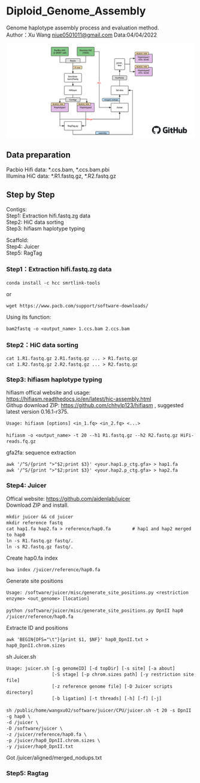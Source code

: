 # Diploid_Genome_Assembly
Genome haplotype assembly process and evaluation method. \
Author：Xu Wang niue0501011@gmail.com Data:04/04/2022 

![process](https://github.com/Immortal2333/Diploid_Genome_Assembly/blob/main/process.jpg?raw=true)

## Data preparation
Pacbio Hifi data: *.ccs.bam, *.ccs.bam.pbi \
Illumina HiC data: *.R1.fastq.gz, *.R2.fastq.gz

## Step by Step
Contigs: \
Step1: Extraction hifi.fastq.zg data \
Step2: HiC data sorting \
Step3: hifiasm haplotype typing

Scaffold: \
Step4: Juicer\
Step5: RagTag

### Step1：Extraction hifi.fastq.zg data
```smrtlink-tools download
conda install -c hcc smrtlink-tools
```
or
```
wget https://www.pacb.com/support/software-downloads/
```
Using its function:
```
bam2fastq -o <output_name> 1.ccs.bam 2.ccs.bam
```
### Step2：HiC data sorting
```
cat 1.R1.fastq.gz 2.R1.fastq.gz ... > R1.fastq.gz
cat 1.R2.fastq.gz 2.R2.fastq.gz ... > R2.fastq.gz
```
### Step3: hifiasm haplotype typing
hifiasm offical website and usage: https://hifiasm.readthedocs.io/en/latest/hic-assembly.html \
Githup download ZIP: https://github.com/chhylp123/hifiasm , suggested latest version 0.16.1-r375.
```
Usage: hifiasm [options] <in_1.fq> <in_2.fq> <...>

hifiasm -o <output_name> -t 20 --h1 R1.fastq.gz --h2 R2.fastq.gz HiFi-reads.fq.gz
```
gfa2fa: sequence extraction
```
awk '/^S/{print ">"$2;print $3}' <your.hap1.p_ctg.gfa> > hap1.fa
awk '/^S/{print ">"$2;print $3}' <your.hap2.p_ctg.gfa> > hap2.fa
```
### Step4: Juicer
Offical website: https://github.com/aidenlab/juicer \
Download ZIP and install.
```
mkdir juicer && cd juicer
mkdir reference fastq
cat hap1.fa hap2.fa > reference/hap0.fa        # hap1 and hap2 merged to hap0
ln -s R1.fastq.gz fastq/.
ln -s R2.fastq.gz fastq/.
```
Create hap0.fa index
```
bwa index /juicer/reference/hap0.fa
```
Generate site positions
```
Usage: /software/juicer/misc/generate_site_positions.py <restriction enzyme> <out_genome> [location]

python /software/juicer/misc/generate_site_positions.py DpnII hap0 /juicer/reference/hap0.fa
```
Extracte ID and positions
```
awk 'BEGIN{OFS="\t"}{print $1, $NF}' hap0_DpnII.txt > hap0_DpnII.chrom.sizes
```
sh Juicer.sh
```
Usage: juicer.sh [-g genomeID] [-d topDir] [-s site] [-a about] 
                 [-S stage] [-p chrom.sizes path] [-y restriction site file]
                 [-z reference genome file] [-D Juicer scripts directory]
                 [-b ligation] [-t threads] [-h] [-f] [-j]

sh /public/home/wangxu02/software/juicer/CPU/juicer.sh -t 20 -s DpnII -g hap0 \
-d /juicer \
-D /software/juicer \
-z /juicer/reference/hap0.fa \
-p /juicer/hap0_DpnII.chrom.sizes \
-y /juicer/hap0_DpnII.txt
```
Got /juicer/aligned/merged_nodups.txt
### Step5: Ragtag




